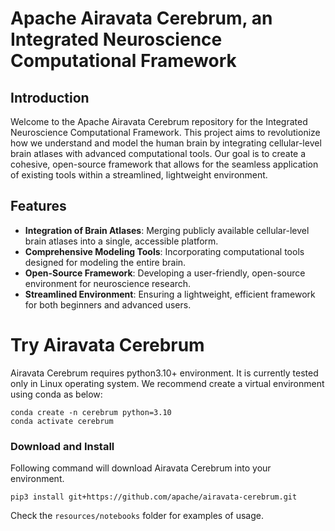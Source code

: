 # Apache Airavata Cerebrum, an Integrated Neuroscience Computational Framework

## Introduction

Welcome to the Apache Airavata Cerebrum repository for the Integrated Neuroscience Computational Framework. This project aims to revolutionize how we understand and model the human brain by integrating cellular-level brain atlases with advanced computational tools. Our goal is to create a cohesive, open-source framework that allows for the seamless application of existing tools within a streamlined, lightweight environment.

## Features

- **Integration of Brain Atlases**: Merging publicly available cellular-level brain atlases into a single, accessible platform.
- **Comprehensive Modeling Tools**: Incorporating computational tools designed for modeling the entire brain.
- **Open-Source Framework**: Developing a user-friendly, open-source environment for neuroscience research.
- **Streamlined Environment**: Ensuring a lightweight, efficient framework for both beginners and advanced users.

# Try Airavata Cerebrum
Airavata Cerebrum requires python3.10+ environment. It is currently tested only in Linux operating system.
We recommend create a virtual environment using conda as below:
```
conda create -n cerebrum python=3.10
conda activate cerebrum
```

### Download and Install

Following command will download Airavata Cerebrum into your environment. 
```
pip3 install git+https://github.com/apache/airavata-cerebrum.git
```

Check the `resources/notebooks` folder for examples of usage.
